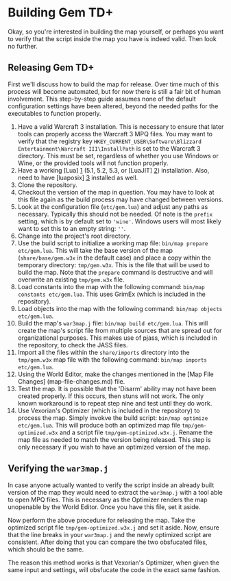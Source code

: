# Building Gem TD+

Okay, so you're interested in building the map yourself, or perhaps you want
to verify that the script inside the map you have is indeed valid. Then look
no further.

## Releasing Gem TD+

First we'll discuss how to build the map for release. Over time much of this
process will become automated, but for now there is still a fair bit of human
involvement. This step-by-step guide assumes none of the default
configuration settings have been altered, beyond the needed paths for the
executables to function properly. 

01. Have a valid Warcraft 3 installation. This is necessary to ensure that
    later tools can properly access the Warcraft 3 MPQ files. You may want to
    verify that the registry key `HKEY_CURRENT_USER\Software\Blizzard
    Entertainment\Warcraft III\InstallPath` is set to the Warcraft 3
    directory. This must be set, regardless of whether you use Windows or
    Wine, or the provided tools will not function properly.
02. Have a working [Lua] [1] (5.1, 5.2, 5.3, or [LuaJIT] [2]) installation.
    Also, need to have [luaposix] [3] installed as well.
03. Clone the repository.
04. Checkout the version of the map in question. You may have to look at this
    file again as the build process may have changed between versions.
05. Look at the configuration file (`etc/gem.lua`) and adjust any paths as
    necessary. Typically this should not be needed. Of note is the `prefix`
    setting, which is by default set to `'wine'`. Windows users will most
    likely want to set this to an empty string: `''`.
06. Change into the project's root directory.
07. Use the build script to initialize a working map file: `bin/map prepare
    etc/gem.lua`. This will take the base version of the map
    (`share/base/gem.w3x` in the default case) and place a copy within the
    temporary directory: `tmp/gem.w3x`. This is the file that will be used to
    build the map. Note that the `prepare` command is destructive and will
    overwrite an existing `tmp/gem.w3x` file.
08. Load constants into the map with the following command: `bin/map constants
    etc/gem.lua`. This uses GrimEx (which is included in the repository).
09. Load objects into the map with the following command: `bin/map objects
    etc/gem.lua`.
10. Build the map's `war3map.j` file: `bin/map build etc/gem.lua`. This will
    create the map's script file from multiple sources that are spread out for
    organizational purposes. This makes use of pjass, which is included in the
    repository, to check the JASS files.
11. Import all the files within the `share/imports` directory into the
    `tmp/gem.w3x` map file with the following command: `bin/map imports
    etc/gem.lua`.
12. Using the World Editor, make the changes mentioned in the [Map File
    Changes] (map-file-changes.md) file.
13. Test the map. It is possible that the 'Disarm' ability may not have been
    created properly. If this occurs, then stuns will not work. The only known
    workaround is to repeat step nine and test until they do work.
14. Use Vexorian's Optimizer (which is included in the repository) to process
    the map. Simply invokve the build script: `bin/map optimize etc/gem.lua`.
    This will produce both an optimized map file `tmp/gem-optimized.w3x` and
    a script file `tmp/gem-optimized.w3x.j`. Rename the map file as needed to
    match the version being released. This step is only necessary if you wish
    to have an optimized version of the map.

## Verifying the `war3map.j`

In case anyone actually wanted to verify the script inside an already built
version of the map they would need to extract the `war3map.j` with a tool able
to open MPQ files. This is necessary as the Optimizer renders the map
unopenable by the World Editor. Once you have this file, set it aside.

Now perform the above procedure for releasing the map. Take the optimized script file `tmp/gem-optimized.w3x.j` and set it aside. Now, ensure that the line breaks in your `war3map.j` and the newly optimized script are consistent.
After doing that you can compare the two obsfucated files, which should be the
same.

The reason this method works is that Vexorian's Optimizer, when given the same
input and settings, will obsfucate the code in the exact same fashion.

[1]: https://www.lua.org
[2]: http://luajit.org
[3]: https://github.com/luaposix/luaposix
